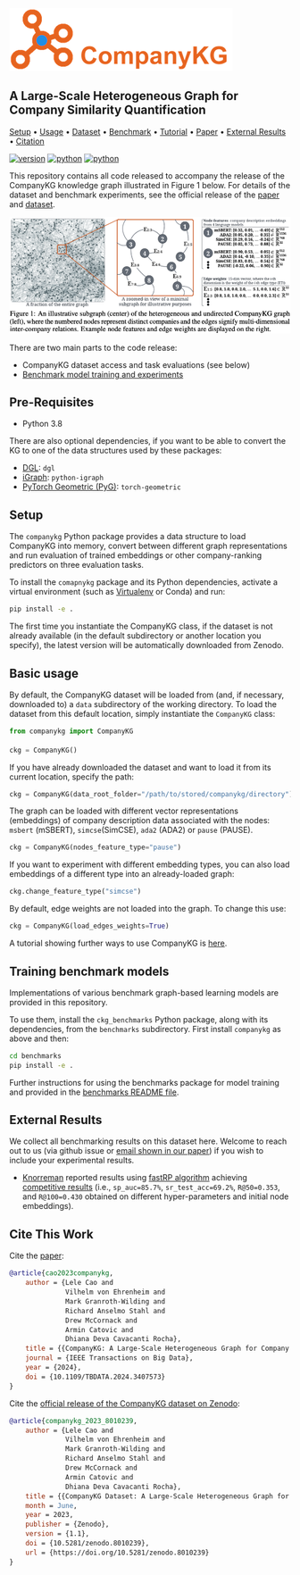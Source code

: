 ![CompanyKG Logo](./picture/logo_400x113.png)

## A Large-Scale Heterogeneous Graph for Company Similarity Quantification

<div>
<p align="left">
  <a href="#setup">Setup</a> •
  <a href="#basic-usage">Usage</a> •
  <a href="https://zenodo.org/record/8010239">Dataset</a> •
  <a href="#training-benchmark-models">Benchmark</a> •
  <a href="https://github.com/EQTPartners/CompanyKG/blob/main/tutorials/tutorial.ipynb">Tutorial</a> •
  <a href="https://arxiv.org/abs/2306.10649">Paper</a> •
  <a href="#external-results">External Results</a> •
  <a href="#cite-this-work">Citation</a> 
</p>

</div>

[![version](https://img.shields.io/badge/Version-v1.1-green)](https://github.com/EQTPartners/CompanyKG/releases/tag/1.1)
[![python](https://img.shields.io/badge/Python-3.8-yellow)](https://www.python.org/doc/versions/)
[![python](https://img.shields.io/badge/Motherbrain-Research-orange)](https://motherbrain.ai/)

This repository contains all code released to accompany the release of the CompanyKG
knowledge graph illustrated in Figure 1 below. 
For details of the dataset and benchmark experiments, see the official release of the [paper](https://arxiv.org/abs/2306.10649) and [dataset](https://zenodo.org/record/8010239).

![CompanyKG Illustration](./picture/companykg_illustration.png)

There are two main parts to the code release:
* CompanyKG dataset access and task evaluations (see below)
* [Benchmark model training and experiments](./benchmarks/README.md)



## Pre-Requisites

* Python 3.8

There are also optional dependencies, if you want to be able to convert the KG
to one of the data structures used by these packages:

* [DGL](https://pypi.org/project/dgl/): `dgl`
* [iGraph](https://pypi.org/project/python-igraph/): `python-igraph`
* [PyTorch Geometric (PyG)](https://pypi.org/project/torch-geometric/): `torch-geometric`


## Setup

The `companykg` Python package provides a data structure to load CompanyKG into memory,
convert between different graph representations and run evaluation of trained embeddings
or other company-ranking predictors on three evaluation tasks.

To install the `comapnykg` package and its Python dependencies, activate a virtual 
environment (such as [Virtualenv](https://github.com/pyenv/pyenv-virtualenv) or Conda) and run:

```bash
pip install -e .
```

The first time you instantiate the CompanyKG class, if the dataset is not already available
(in the default subdirectory or another location you specify), the latest version will be automatically
downloaded from Zenodo.


## Basic usage

By default, the CompanyKG dataset will be loaded from (and, if necessary, downloaded to) 
a `data` subdirectory of the working directory. To load the dataset from this default location,
simply instantiate the `CompanyKG` class:
```python
from companykg import CompanyKG

ckg = CompanyKG()
```

If you have already downloaded the dataset and want to
load it from its current location, specify the path:
```python
ckg = CompanyKG(data_root_folder="/path/to/stored/companykg/directory")
```

The graph can be loaded with different vector representations (embeddings) of
company description data associated with the nodes: `msbert` (mSBERT), `simcse`(SimCSE), 
`ada2` (ADA2) or `pause` (PAUSE).

```python
ckg = CompanyKG(nodes_feature_type="pause")
```

If you want to experiment with different embedding types, you can also load embeddings
of a different type into an already-loaded graph:

```python
ckg.change_feature_type("simcse")
```

By default, edge weights are not loaded into the graph. To change this use:
```python
ckg = CompanyKG(load_edges_weights=True)
```


A tutorial showing further ways to use CompanyKG is [here](./tutorials/tutorial.ipynb).


## Training benchmark models

Implementations of various benchmark graph-based learning models are provided in this repository.

To use them, install the `ckg_benchmarks` Python package, along with its dependencies, from the
`benchmarks` subdirectory. First install `companykg` as above and then:

```bash
cd benchmarks
pip install -e .
```

Further instructions for using the benchmarks package for model training and provided in
the [benchmarks README file](./benchmarks/README.md).


## External Results
We collect all benchmarking results on this dataset here. Welcome to reach out to us (via github issue or [email shown in our paper](https://arxiv.org/pdf/2306.10649.pdf)) if you wish to include your experimental results.
- [Knorreman](https://github.com/Knorreman/fastRP) reported results using [fastRP algorithm](https://arxiv.org/pdf/1908.11512.pdf) achieving [competitive results](https://github.com/EQTPartners/CompanyKG/issues/1#issuecomment-1749707045) (i.e., `sp_auc=85.7%`, `sr_test_acc=69.2%`, `R@50=0.353`, and `R@100=0.430` obtained on different hyper-parameters and initial node embeddings).


## Cite This Work

Cite the [paper](https://arxiv.org/abs/2306.10649):
```bibtex
@article{cao2023companykg,
    author = {Lele Cao and
              Vilhelm von Ehrenheim and
              Mark Granroth-Wilding and
              Richard Anselmo Stahl and
              Drew McCornack and
              Armin Catovic and
              Dhiana Deva Cavacanti Rocha},
    title = {{CompanyKG: A Large-Scale Heterogeneous Graph for Company Similarity Quantification}},
    journal = {IEEE Transactions on Big Data},
    year = {2024},
    doi = {10.1109/TBDATA.2024.3407573}
}
```

Cite the [official release of the CompanyKG dataset on Zenodo](https://zenodo.org/record/8010239):
```bibtex
@article{companykg_2023_8010239,
    author = {Lele Cao and
              Vilhelm von Ehrenheim and
              Mark Granroth-Wilding and
              Richard Anselmo Stahl and
              Drew McCornack and
              Armin Catovic and
              Dhiana Deva Cavacanti Rocha},
    title = {{CompanyKG Dataset: A Large-Scale Heterogeneous Graph for Company Similarity Quantification}},
    month = June,
    year = 2023,
    publisher = {Zenodo},
    version = {1.1},
    doi = {10.5281/zenodo.8010239},
    url = {https://doi.org/10.5281/zenodo.8010239}
}
```
